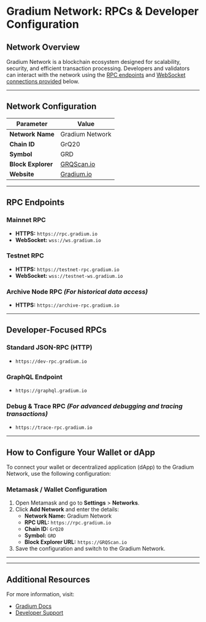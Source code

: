 # **Gradium Network: RPCs & Developer Configuration**

## **Network Overview**

Gradium Network is a blockchain ecosystem designed for scalability, security, and efficient transaction processing.
Developers and validators can interact with the network using the [RPC endpoints](#rpc-endpoints) and [WebSocket connections provided](#mainnet-rpc)
below.

---

## **Network Configuration**

| **Parameter**      | **Value**                        |
|--------------------|----------------------------------|
| **Network Name**   | Gradium Network                  |
| **Chain ID**       | GrQ20                            |
| **Symbol**         | GRD                              |
| **Block Explorer** | [GRQScan.io](https://GRQScan.io) |
| **Website**        | [Gradium.io](https://Gradium.io) |

---

## **RPC Endpoints**

### **Mainnet RPC**

- **HTTPS:** `https://rpc.gradium.io`
- **WebSocket:** `wss://ws.gradium.io`

### **Testnet RPC**

- **HTTPS:** `https://testnet-rpc.gradium.io`
- **WebSocket:** `wss://testnet-ws.gradium.io`

### **Archive Node RPC** *(For historical data access)*

- **HTTPS:** `https://archive-rpc.gradium.io`

---

## **Developer-Focused RPCs**

### **Standard JSON-RPC (HTTP)**

- `https://dev-rpc.gradium.io`

### **GraphQL Endpoint**

- `https://graphql.gradium.io`

### **Debug & Trace RPC** *(For advanced debugging and tracing transactions)*

- `https://trace-rpc.gradium.io`

---

## **How to Configure Your Wallet or dApp**

To connect your wallet or decentralized application (dApp) to the Gradium Network, use the following configuration:

### **Metamask / Wallet Configuration**

1. Open Metamask and go to **Settings** > **Networks**.
2. Click **Add Network** and enter the details:
    - **Network Name:** Gradium Network
    - **RPC URL:** `https://rpc.gradium.io`
    - **Chain ID:** `GrQ20`
    - **Symbol:** `GRD`
    - **Block Explorer URL:** `https://GRQScan.io`
3. Save the configuration and switch to the Gradium Network.

---

---

## **Additional Resources**

For more information, visit:

- [Gradium Docs](https://docs.gradium.io)
- [Developer Support](https://support.gradium.io)
